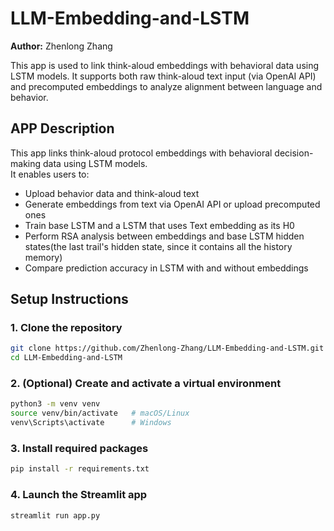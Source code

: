 # LLM-Embedding-and-LSTM

**Author:** Zhenlong Zhang

This app is used to link think-aloud embeddings with behavioral data using LSTM models. It supports both raw think-aloud text input (via OpenAI API) and precomputed embeddings to analyze alignment between language and behavior.

## APP Description
This app links think-aloud protocol embeddings with behavioral decision-making data using LSTM models.  
It enables users to:
- Upload behavior data and think-aloud text
- Generate embeddings from text via OpenAI API or upload precomputed ones
- Train base LSTM and a LSTM that uses Text embedding as its H0
- Perform RSA analysis between embeddings and base LSTM hidden states(the last trail's hidden state, since it contains all the history memory)
- Compare prediction accuracy in LSTM with and without embeddings

## Setup Instructions

### 1. Clone the repository

```bash
git clone https://github.com/Zhenlong-Zhang/LLM-Embedding-and-LSTM.git
cd LLM-Embedding-and-LSTM
```

### 2. (Optional) Create and activate a virtual environment

```bash
python3 -m venv venv
source venv/bin/activate   # macOS/Linux
venv\Scripts\activate      # Windows
```

### 3. Install required packages

```bash
pip install -r requirements.txt
```

### 4. Launch the Streamlit app

```bash
streamlit run app.py
```
